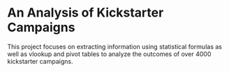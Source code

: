 # An Analysis of Kickstarter Campaigns
This project focuses on extracting information using statistical formulas as well as vlookup and pivot tables to analyze the outcomes of over 4000 kickstarter campaigns.
